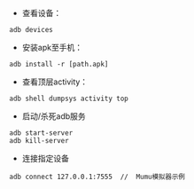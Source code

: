 - 查看设备：
```
adb devices
```
- 安装apk至手机：
```
adb install -r [path.apk]
```
- 查看顶层activity：
```
adb shell dumpsys activity top
```

- 启动/杀死adb服务

```
adb start-server
adb kill-server
```

- 连接指定设备

```
adb connect 127.0.0.1:7555  //	Mumu模拟器示例
```

